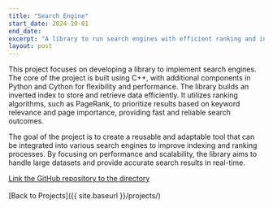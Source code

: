 ```yaml
---
title: "Search Engine"
start_date: 2024-10-01
end_date: 
excerpt: "A library to run search engines with efficient ranking and indexing."
layout: post
---
```


This project focuses on developing a library to implement search engines. The core of the project is built using C++, with additional components in Python and Cython for flexibility and performance. The library builds an inverted index to store and retrieve data efficiently. It utilizes ranking algorithms, such as PageRank, to prioritize results based on keyword relevance and page importance, providing fast and reliable search outcomes.

The goal of the project is to create a reusable and adaptable tool that can be integrated into various search engines to improve indexing and ranking processes. By focusing on performance and scalability, the library aims to handle large datasets and provide accurate search results in real-time.

[Link the GitHub repository to the directory](https://github.com/pedrobiqua/Search_Engine)
<br>
<br>
[Back to Projects]({{ site.baseurl }}/projects/)